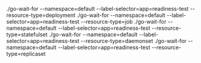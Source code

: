 ./go-wait-for --namespace=default --label-selector=app=readiness-test --resource-type=deployment
./go-wait-for --namespace=default --label-selector=app=readiness-test --resource-type=job
./go-wait-for --namespace=default --label-selector=app=readiness-test --resource-type=statefulset
./go-wait-for --namespace=default --label-selector=app=readiness-test --resource-type=daemonset
./go-wait-for --namespace=default --label-selector=app=readiness-test --resource-type=replicaset
